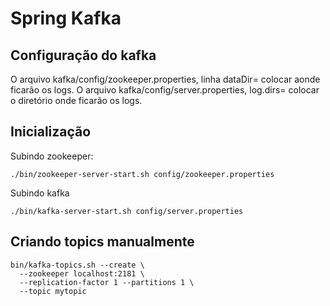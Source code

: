 # Spring Kafka

## Configuração do kafka

O arquivo kafka/config/zookeeper.properties, linha dataDir= colocar aonde ficarão os logs.
O arquivo kafka/config/server.properties, log.dirs= colocar o diretório onde ficarão os logs.

## Inicialização

Subindo zookeeper:
```
./bin/zookeeper-server-start.sh config/zookeeper.properties
```
Subindo kafka
```
./bin/kafka-server-start.sh config/server.properties 
```

## Criando topics manualmente
```
bin/kafka-topics.sh --create \
  --zookeeper localhost:2181 \
  --replication-factor 1 --partitions 1 \
  --topic mytopic

```
